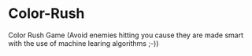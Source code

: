# Color-Rush
Color Rush Game (Avoid enemies hitting you cause they are made smart with the use of machine learing algorithms ;-))
